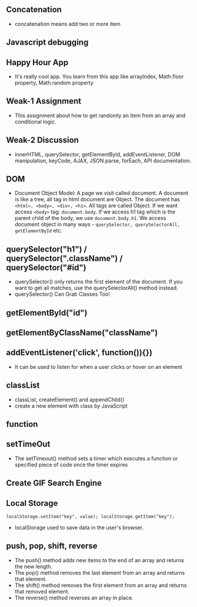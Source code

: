 ## Concatenation
- concatenation means add two or more item

## Javascript debugging

## Happy Hour App
- It's really cool app. You learn from this app like arrayIndex, Math.floor property, Math.random property

## Weak-1 Assignment 
- This assignment about how to get randomly an item from an array and conditional logic. 

## Weak-2 Discussion
- innerHTML, querySelector, getElementById, addEventListener, DOM manipulation, keyCode, AJAX, JSON.parse, forEach, API documentation.

## DOM
- Document Object Model: A page we visit called document. A document is like a tree, all tag in html document are Object. The document has `<html>, <body>, <div>, <h1>`. All tags are called Object. If we want access `<body>` tag: `document.body`. If we access h1 tag which is the parent child of the body, we use `document.body.h1`. We access document object in many ways - `querySelector, querySelectorAll, getElementById` etc.

## querySelector("h1") / querySelector(".className") / querySelector("#id")
- querySelector() only returns the first element of the document. If you want to get all matches, use the querySelectorAll() method instead.
- querySelector() Can Grab Classes Too!

## getElementById("id")

## getElementByClassName("className")
## addEventListener('click', function()){})
- It can be used to listen for when a user clicks or hover on an element


## classList
- classList, createElement() and appendChild()
- create a new element with class by JavaScript
## function

## setTimeOut
- The setTimeout() method sets a timer which executes a function or specified piece of code once the timer expires

## Create GIF Search Engine

## Local Storage
`localStorage.setItem("key", value); localStorage.getItem("key");`
- localStorage used to save data in the user's browser.

## push, pop, shift, reverse
- The push() method adds new items to the end of an array and returns the new length.
- The pop() method removes the last element from an array and returns that element.
- The shift() method removes the first element from an array and returns that removed element.
- The reverse() method reverses an array in place.